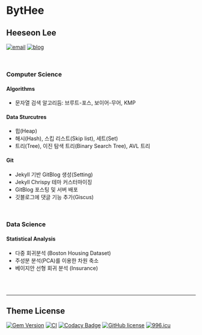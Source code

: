 # BytHee
## Heeseon Lee
[![email](https://img.shields.io/badge/email-HeeseonLee-blue)](mailto:heeseonie@gmail.com)
[![blog](https://img.shields.io/badge/blog-BytHee-yellow)](https://heeseons.github.io/)

<br>

### Computer Science
#### Algorithms
- 문자열 검색 알고리듬: 브루트-포스, 보이어-무어, KMP

#### Data Sturcutres
- 힙(Heap)
- 해시(Hash), 스킵 리스트(Skip list), 세트(Set)
- 트리(Tree), 이진 탐색 트리(Binary Search Tree), AVL 트리

#### Git
- Jekyll 기반 GitBlog 생성(Setting)
- Jekyll Chrispy 테마 커스터마이징
- GitBlog 포스팅 및 서버 배포
- 깃블로그에 댓글 기능 추가(Giscus)

<br>

### Data Science
#### Statistical Analysis
- 다중 회귀분석 (Boston Housing Dataset)
- 주성분 분석(PCA)를 이용한 차원 축소
- 베이지안 선형 회귀 분석 (Insurance)

<br>
<br>

---

## Theme License
[![Gem Version](https://img.shields.io/gem/v/jekyll-theme-chirpy?color=brightgreen)](https://rubygems.org/gems/jekyll-theme-chirpy)
[![CI](https://github.com/cotes2020/jekyll-theme-chirpy/actions/workflows/ci.yml/badge.svg)](https://github.com/cotes2020/jekyll-theme-chirpy/actions/workflows/ci.yml)
[![Codacy Badge](https://app.codacy.com/project/badge/Grade/4e556876a3c54d5e8f2d2857c4f43894)](https://www.codacy.com/gh/cotes2020/jekyll-theme-chirpy/dashboard?utm_source=github.com&amp;utm_medium=referral&amp;utm_content=cotes2020/jekyll-theme-chirpy&amp;utm_campaign=Badge_Grade)
[![GitHub license](https://img.shields.io/github/license/cotes2020/jekyll-theme-chirpy.svg)](https://github.com/cotes2020/jekyll-theme-chirpy/blob/master/LICENSE)
[![996.icu](https://img.shields.io/badge/link-996.icu-%23FF4D5B.svg)](https://996.icu)
